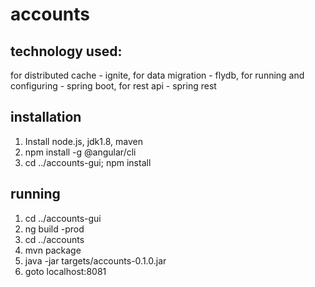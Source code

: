 # accounts
## technology used: 
for distributed cache - ignite, for data migration - flydb, for running and configuring - spring boot, for rest api - spring rest

## installation
1. Install node.js, jdk1.8, maven
2. npm install -g @angular/cli
3. cd ../accounts-gui; npm install

## running
1. cd ../accounts-gui 
2. ng build -prod
4. cd ../accounts
5. mvn package
6. java -jar targets/accounts-0.1.0.jar
7. goto localhost:8081

